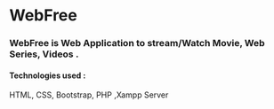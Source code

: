 <h1>WebFree</h1>
<h3>WebFree is Web Application  to stream/Watch Movie, Web Series, Videos .</h3>
<p><h4>Technologies used : </h4>HTML, CSS, Bootstrap, PHP ,Xampp Server</p>
